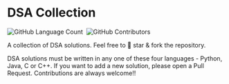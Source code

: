 # DSA Collection
<img alt="GitHub Language Count" src="https://img.shields.io/github/languages/count/nisarga-developer/DSA-Collection" />
<img alt="" src="https://img.shields.io/github/repo-size/nisarga-developer/DSA-Collection" />
<img alt="GitHub Contributors" src="https://img.shields.io/github/contributors/nisarga-developer/DSA-Collection" />


A collection of DSA solutions. Feel free to 🌟 star & fork the repository.


DSA solutions must be written in any one of these four languages - Python, Java, C or C++.
If you want to add a new solution, please open a Pull Request.
Contributions are always welcome!!
